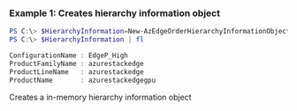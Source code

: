 ### Example 1: Creates hierarchy information object
```powershell
PS C:\> $HierarchyInformation=New-AzEdgeOrderHierarchyInformationObject -ProductFamilyName "azurestackedge" -ProductLineName "azurestackedge" -ProductName "azurestackedgegpu" -ConfigurationName "EdgeP_High"
PS C:\> $HierarchyInformation | fl

ConfigurationName : EdgeP_High
ProductFamilyName : azurestackedge
ProductLineName   : azurestackedge
ProductName       : azurestackedgegpu
```
Creates a in-memory hierarchy information object